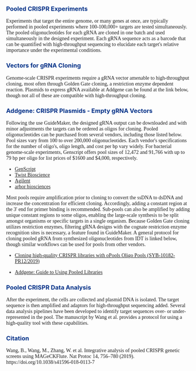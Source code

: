 <h3
	style="color: #003087"
	>Pooled CRISPR Experiments
</h3>
<div
	style="font-family:Hoefler Text;
	font-size: 14px;
	color: "black"
	>Experiments that target the entire genome, or many genes at once, are typically performed in pooled experiments where 100-100,000+ targets are tested simultaneously. The pooled oligonucleotides for each gRNA are cloned in one batch and used simultaneously in the designed experiment. Each gRNA sequence acts as a barcode that can be quantified with high-throughput sequencing to elucidate each target's relative importance under the experimental conditions. 
</div>
<h3 style="color: #003087" >Vectors for gRNA Cloning</h3>
<div
	style="font-family:Hoefler Text;
	font-size: 14px;
	color: "black"
	>Genome-scale CRISPR experiments require a gRNA vector amenable to high-throughput cloning, most often through Golden Gate cloning, a restriction enzyme dependent reaction. Plasmids to express gRNA available at Addgene can be found at the link below, though not all of these are compatible with high-throughput cloning. 
</div>
<h3 style="color: #003087" >Addgene: CRISPR Plasmids - Empty gRNA Vectors</h3>
<div
style="font-family:Hoefler Text;
	font-size: 14px;
	color: "black"
	>Following the use GuideMaker, the designed gRNA output can be downloaded and with minor adjustments the targets can be ordered as oligos for cloning. Pooled oligonucleotides can be purchased from several vendors, including those listed below. Pool sizes vary from 100 to over 200,000 oligonucleotides. Each vendor's specifications for the number of oligo's, oligo length, and cost per bp vary widely. For bacterial genome-scale experiments, Genscript offers pool sizes of 12,472 and 91,766 with up to 79 bp per oligo for list prices of $1600 and $4,000, respectively.

*   [GenScript](https://www.genscript.com/precise-synthetic-oligo-pools.html)
*   [Twist Bioscience](https://www.twistbioscience.com/products/oligopools)
*   [Agilent](https://www.agilent.com/en/product/sureprint-oligonucleotide-library-synthesis/oligonucleotide-library-synthesis/sureprint-oligonucleotide-libraries-288039)
*   [arbor biosciences](https://arborbiosci.com/oligos-and-arrays/dna-and-rna-oligo-pools/)
</div>
<div
style="font-family:Hoefler Text;
	font-size: 14px;
	color: "black"
	>Most pools require amplification prior to cloning to convert the ssDNA to dsDNA and increase the concentration for efficient cloning. Accordingly, adding a constant region at the 3' end for primer binding is recommended. Sub-pools can also be amplified by adding unique constant regions to some oligos, enabling the large-scale synthesis to be split amongst organisms or specific targets in a single organism. Because Golden Gate cloning utilizes restriction enzymes, filtering gRNA designs with the cognate restriction enzyme recognition sites is necessary, a feature found in GuideMaker. A general protocol for cloning pooled gRNA from synthesized oligonucleotides from IDT is linked below, though similar workflows can be used for pools from other vendors. 

*   [Cloning high-quality CRISPR libraries with oPools Oligo Pools (SYB-10182-PR12/2019)](https://sfvideo.blob.core.windows.net/sitefinity/docs/default-source/user-submitted-method/cloning-high-quality-crispr-libraries-with-opools-oligo-pools-user-method.pdf?sfvrsn=3db31607_7)

*   [Addgene: Guide to Using Pooled Libraries](https://www.addgene.org/guides/pooled-libraries/)
 </div>
<h3 style="color: #003087">Pooled CRISPR Data Analysis</h3>
<div
style="font-family:Hoefler Text;
	font-size: 14px;
	color: "black"
	>After the experiment, the cells are collected and plasmid DNA is isolated. The target sequence is then amplified and adaptors for high-throughput sequencing added. Several data analysis pipelines have been developed to identify target sequences over- or under-represented in the pool. The manuscript by Wang et al. provides a protocol for using a high-quality tool with these capabilities. 
 </div>
<h3 style="color: #003087">Citation</h3>
<div
style="font-family:Hoefler Text;
	font-size: 14px;
	color: "black"
	>Wang, B., Wang, M., Zhang, W. et al. Integrative analysis of pooled CRISPR genetic screens using MAGeCKFlute. Nat Protoc 14, 756–780 (2019). https://doi.org/10.1038/s41596-018-0113-7
 </div>